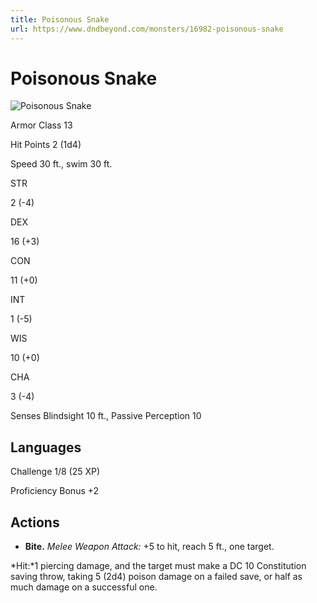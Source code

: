 ```yaml
---
title: Poisonous Snake
url: https://www.dndbeyond.com/monsters/16982-poisonous-snake
---
```


# Poisonous Snake

![Poisonous Snake](poisonous-snake.png)

Armor Class
13

Hit Points
2
(1d4)

Speed
30 ft., swim 30 ft.

STR

2
(-4)

DEX

16
(+3)

CON

11
(+0)

INT

1
(-5)

WIS

10
(+0)

CHA

3
(-4)

Senses
Blindsight 10 ft., Passive Perception 10

Languages
--

Challenge
1/8 (25 XP)

Proficiency Bonus
+2

## Actions

* **Bite.** *Melee Weapon Attack:* +5 to hit, reach 5 ft., one target.

*Hit:*1 piercing damage, and the target must make a DC 10 Constitution saving throw, taking 5 (2d4) poison damage on a failed save, or half as much damage on a successful one.